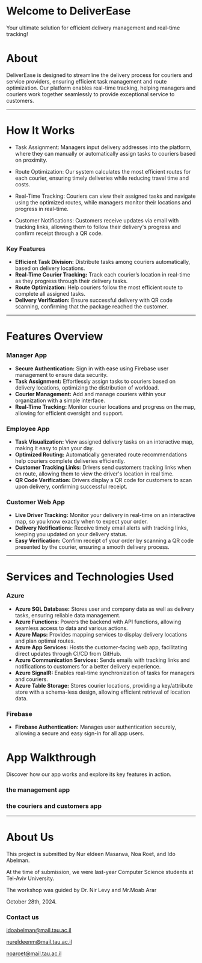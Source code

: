 
# Welcome to DeliverEase
Your ultimate solution for efficient delivery management and real-time tracking!


# About
DeliverEase is designed to streamline the delivery process for couriers and service providers, ensuring efficient task management and route optimization. Our platform enables real-time tracking, helping managers and couriers work together seamlessly to provide exceptional service to customers.

---

# How It Works
- Task Assignment: Managers input delivery addresses into the platform, where they can manually or automatically assign tasks to couriers based on proximity.

- Route Optimization: Our system calculates the most efficient routes for each courier, ensuring timely deliveries while reducing travel time and costs.

- Real-Time Tracking: Couriers can view their assigned tasks and navigate using the optimized routes, while managers monitor their locations and progress in real-time.

- Customer Notifications: Customers receive updates via email with tracking links, allowing them to follow their delivery's progress and confirm receipt through a QR code.

### Key Features
- **Efficient Task Division:** Distribute tasks among couriers automatically, based on delivery locations.
- **Real-Time Courier Tracking:** Track each courier’s location in real-time as they progress through their delivery tasks.
- **Route Optimization:** Help couriers follow the most efficient route to complete all assigned tasks.
- **Delivery Verification:** Ensure successful delivery with QR code scanning, confirming that the package reached the customer.

---

# Features Overview

### Manager App
- **Secure Authentication:** Sign in with ease using Firebase user management to ensure data security.
- **Task Assignment:** Effortlessly assign tasks to couriers based on delivery locations, optimizing the distribution of workload.
- **Courier Management:** Add and manage couriers within your organization with a simple interface.
- **Real-Time Tracking:** Monitor courier locations and progress on the map, allowing for efficient oversight and support.

### Employee App
- **Task Visualization:** View assigned delivery tasks on an interactive map, making it easy to plan your day.
- **Optimized Routing:** Automatically generated route recommendations help couriers complete deliveries efficiently.
- **Customer Tracking Links:** Drivers send customers tracking links when en route, allowing them to view the driver's location in real time.
- **QR Code Verification:** Drivers display a QR code for customers to scan upon delivery, confirming successful receipt.

### Customer Web App
- **Live Driver Tracking:** Monitor your delivery in real-time on an interactive map, so you know exactly when to expect your order.
- **Delivery Notifications:** Receive timely email alerts with tracking links, keeping you updated on your delivery status.
- **Easy Verification:** Confirm receipt of your order by scanning a QR code presented by the courier, ensuring a smooth delivery process.

---

# Services and Technologies Used

### Azure
- **Azure SQL Database:** Stores user and company data as well as delivery tasks, ensuring reliable data management.
- **Azure Functions:** Powers the backend with API functions, allowing seamless access to data and various actions.
- **Azure Maps:** Provides mapping services to display delivery locations and plan optimal routes.
- **Azure App Services:** Hosts the customer-facing web app, facilitating direct updates through CI/CD from GitHub.
- **Azure Communication Services:** Sends emails with tracking links and notifications to customers for a better delivery experience.
- **Azure SignalR:** Enables real-time synchronization of tasks for managers and couriers.
- **Azure Table Storage:** Stores courier locations, providing a key/attribute store with a schema-less design, allowing efficient retrieval of location data.

### Firebase
- **Firebase Authentication:** Manages user authentication securely, allowing a secure and easy sign-in for all app users.


# App Walkthrough
Discover how our app works and explore its key features in action.
### the management app



### the couriers and customers app

---

# About Us
This project is submitted by Nur eldeen Masarwa, Noa Roet, and Ido Abelman.

At the time of submission, we were last-year Computer Science students at Tel-Aviv University.

The workshop was guided by Dr. Nir Levy and Mr.Moab Arar

October 28th, 2024.

### Contact us

idoabelman@mail.tau.ac.il

nureldeenm@mail.tau.ac.il

noaroet@mail.tau.ac.il
